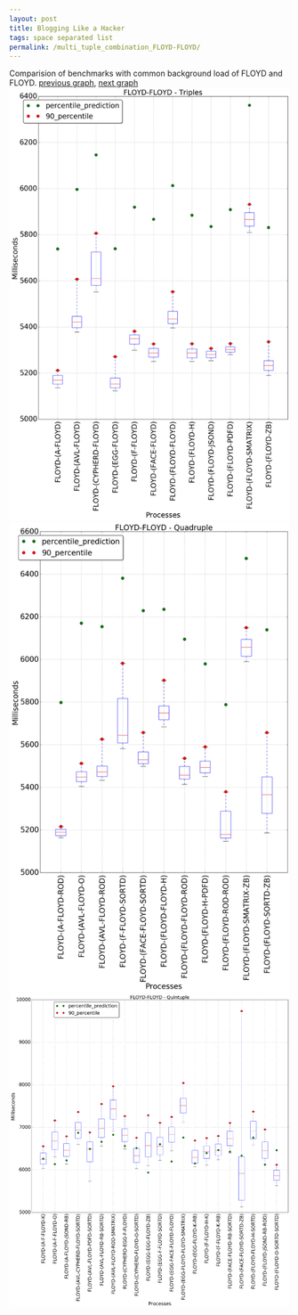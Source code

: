 ```yaml
---
layout: post
title: Blogging Like a Hacker
tags: space separated list
permalink: /multi_tuple_combination_FLOYD-FLOYD/
---
```


Comparision of benchmarks with common background load of FLOYD and FLOYD.
[previous graph](../multi_tuple_combination_FLOYD-FACE/), [next graph](../multi_tuple_combination_FLOYD-F/)
![graph figure](./images/triple/FLOYD/FLOYD-FLOYD_box.png)![graph figure](./images/quadruple/FLOYD/FLOYD-FLOYD_box.png)![graph figure](./images/quintuple/FLOYD/FLOYD-FLOYD_box.png)